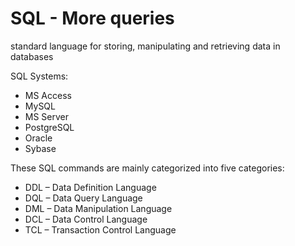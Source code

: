 # SQL - More queries
standard language for storing, manipulating and retrieving data in databases

SQL Systems:
* MS Access
* MySQL
* MS Server
* PostgreSQL
* Oracle
* Sybase

These SQL commands are mainly categorized into five categories:
* DDL – Data Definition Language
* DQL – Data Query Language
* DML – Data Manipulation Language
* DCL – Data Control Language
* TCL – Transaction Control Language
